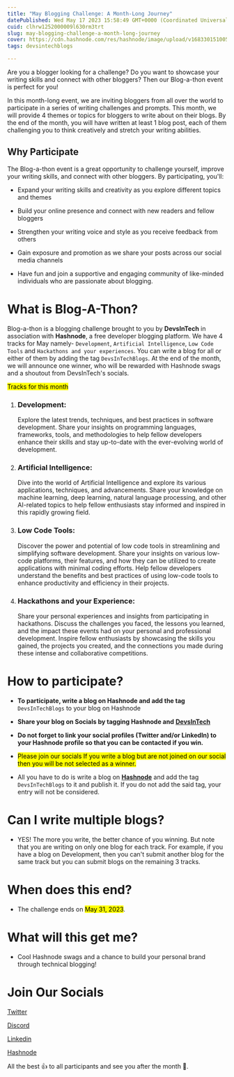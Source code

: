 ```yaml
---
title: "May Blogging Challenge: A Month-Long Journey"
datePublished: Wed May 17 2023 15:58:49 GMT+0000 (Coordinated Universal Time)
cuid: clhrw1252000009l630rm3trt
slug: may-blogging-challenge-a-month-long-journey
cover: https://cdn.hashnode.com/res/hashnode/image/upload/v1683301510050/f0d7ed79-ebc9-4740-9f9d-05168be38b17.png
tags: devsintechblogs

---
```


Are you a blogger looking for a challenge? Do you want to showcase your writing skills and connect with other bloggers? Then our Blog-a-thon event is perfect for you!

In this month-long event, we are inviting bloggers from all over the world to participate in a series of writing challenges and prompts. This month, we will provide 4 themes or topics for bloggers to write about on their blogs. By the end of the month, you will have written at least 1 blog post, each of them challenging you to think creatively and stretch your writing abilities.

## **Why Participate**

The Blog-a-thon event is a great opportunity to challenge yourself, improve your writing skills, and connect with other bloggers. By participating, you'll:

* Expand your writing skills and creativity as you explore different topics and themes
    
* Build your online presence and connect with new readers and fellow bloggers
    
* Strengthen your writing voice and style as you receive feedback from others
    
* Gain exposure and promotion as we share your posts across our social media channels
    
* Have fun and join a supportive and engaging community of like-minded individuals who are passionate about blogging.
    

# What is Blog-A-Thon?

Blog-a-thon is a blogging challenge brought to you by **DevsInTech** in association with **Hashnode**, a free developer blogging platform. We have 4 tracks for May namely- `Development`, `Artificial Intelligence`, `Low Code Tools` and `Hackathons and your experiences`. You can write a blog for all or either of them by adding the tag `DevsInTechBlogs`. At the end of the month, we will announce one winner, who will be rewarded with Hashnode swags and a shoutout from DevsInTech's socials.

<mark>Tracks for this month</mark>

1. ### Development:
    
    Explore the latest trends, techniques, and best practices in software development. Share your insights on programming languages, frameworks, tools, and methodologies to help fellow developers enhance their skills and stay up-to-date with the ever-evolving world of development.
    
2. ### Artificial Intelligence:
    
    Dive into the world of Artificial Intelligence and explore its various applications, techniques, and advancements. Share your knowledge on machine learning, deep learning, natural language processing, and other AI-related topics to help fellow enthusiasts stay informed and inspired in this rapidly growing field.
    
3. ### Low Code Tools:
    
    Discover the power and potential of low code tools in streamlining and simplifying software development. Share your insights on various low-code platforms, their features, and how they can be utilized to create applications with minimal coding efforts. Help fellow developers understand the benefits and best practices of using low-code tools to enhance productivity and efficiency in their projects.
    
4. ### Hackathons and your Experience:
    
    Share your personal experiences and insights from participating in hackathons. Discuss the challenges you faced, the lessons you learned, and the impact these events had on your personal and professional development. Inspire fellow enthusiasts by showcasing the skills you gained, the projects you created, and the connections you made during these intense and collaborative competitions.
    

# How to participate?

* **To participate, write a blog on Hashnode and add the tag** `DevsInTechBlogs` to your blog on Hashnode
    
* **Share your blog on Socials by tagging Hashnode and** [**DevsInTech**](https://twitter.com/devs_in_tech)
    
* **Do not forget to link your social profiles (Twitter and/or LinkedIn) to your Hashnode profile so that you can be contacted if you win.**
    
* <mark>Please join our socials If you write a blog but are not joined on our social then you will be not selected as a winner.</mark>
    
* All you have to do is write a blog on [**Hashnode**](https://hashnode.com/) and add the tag `DevsInTechBlogs` to it and publish it. If you do not add the said tag, your entry will not be considered.
    

# Can I write multiple blogs?

* YES! The more you write, the better chance of you winning. But note that you are writing on only one blog for each track. For example, if you have a blog on Development, then you can't submit another blog for the same track but you can submit blogs on the remaining 3 tracks.
    

# When does this end?

* The challenge ends on <mark>May 31, 2023</mark>.
    

# What will this get me?

* Cool Hashnode swags and a chance to build your personal brand through technical blogging!
    

# Join Our Socials

[Twitter](https://twitter.com/devs_in_tech)

[Discord](https://discord.gg/kFCBsSmy)

[Linkedin](https://www.linkedin.com/company/devsintech-community/)

[Hashnode](https://devsintech.hashnode.dev/)

All the best 👍 to all participants and see you after the month 🙂.
